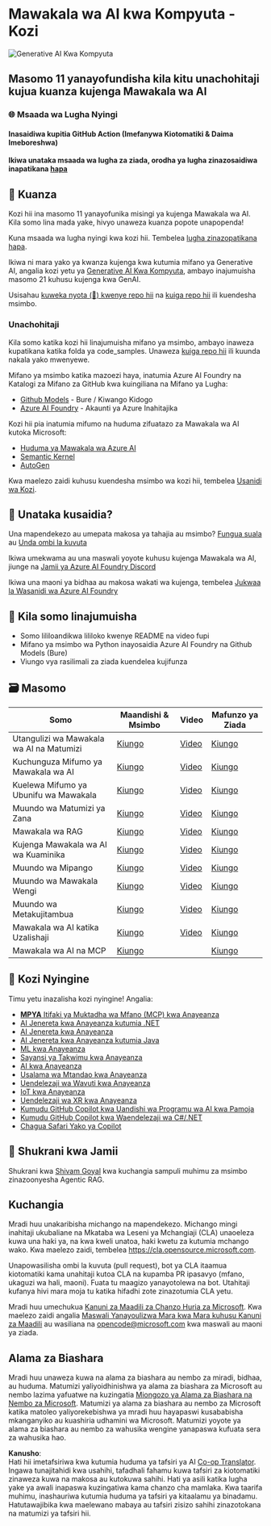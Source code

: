 <!--
CO_OP_TRANSLATOR_METADATA:
{
  "original_hash": "9b4c2650691b24b20e0c912d01a466a2",
  "translation_date": "2025-08-21T13:38:02+00:00",
  "source_file": "README.md",
  "language_code": "sw"
}
-->
# Mawakala wa AI kwa Kompyuta - Kozi

![Generative AI Kwa Kompyuta](../../translated_images/repo-thumbnail.083b24afed61b6dd27a7fc53798bebe9edf688a41031163a1fca9f61c64d63ec.sw.png)

## Masomo 11 yanayofundisha kila kitu unachohitaji kujua kuanza kujenga Mawakala wa AI

### 🌐 Msaada wa Lugha Nyingi

#### Inasaidiwa kupitia GitHub Action (Imefanywa Kiotomatiki & Daima Imeboreshwa)

**Ikiwa unataka msaada wa lugha za ziada, orodha ya lugha zinazosaidiwa inapatikana [hapa](https://github.com/Azure/co-op-translator/blob/main/getting_started/supported-languages.md)**

## 🌱 Kuanza

Kozi hii ina masomo 11 yanayofunika misingi ya kujenga Mawakala wa AI. Kila somo lina mada yake, hivyo unaweza kuanza popote unapopenda!

Kuna msaada wa lugha nyingi kwa kozi hii. Tembelea [lugha zinazopatikana hapa](../..). 

Ikiwa ni mara yako ya kwanza kujenga kwa kutumia mifano ya Generative AI, angalia kozi yetu ya [Generative AI Kwa Kompyuta](https://aka.ms/genai-beginners), ambayo inajumuisha masomo 21 kuhusu kujenga kwa GenAI.

Usisahau [kuweka nyota (🌟) kwenye repo hii](https://docs.github.com/en/get-started/exploring-projects-on-github/saving-repositories-with-stars?WT.mc_id=academic-105485-koreyst) na [kuiga repo hii](https://github.com/microsoft/ai-agents-for-beginners/fork) ili kuendesha msimbo.

### Unachohitaji 

Kila somo katika kozi hii linajumuisha mifano ya msimbo, ambayo inaweza kupatikana katika folda ya code_samples. Unaweza [kuiga repo hii](https://github.com/microsoft/ai-agents-for-beginners/fork) ili kuunda nakala yako mwenyewe.  

Mifano ya msimbo katika mazoezi haya, inatumia Azure AI Foundry na Katalogi za Mifano za GitHub kwa kuingiliana na Mifano ya Lugha:

- [Github Models](https://aka.ms/ai-agents-beginners/github-models) - Bure / Kiwango Kidogo
- [Azure AI Foundry](https://aka.ms/ai-agents-beginners/ai-foundry) - Akaunti ya Azure Inahitajika

Kozi hii pia inatumia mifumo na huduma zifuatazo za Mawakala wa AI kutoka Microsoft:

- [Huduma ya Mawakala wa Azure AI](https://aka.ms/ai-agents-beginners/ai-agent-service)
- [Semantic Kernel](https://aka.ms/ai-agents-beginners/semantic-kernel)
- [AutoGen](https://aka.ms/ai-agents/autogen)

Kwa maelezo zaidi kuhusu kuendesha msimbo wa kozi hii, tembelea [Usanidi wa Kozi](./00-course-setup/README.md).

## 🙏 Unataka kusaidia?

Una mapendekezo au umepata makosa ya tahajia au msimbo? [Fungua suala](https://github.com/microsoft/ai-agents-for-beginners/issues?WT.mc_id=academic-105485-koreyst) au [Unda ombi la kuvuta](https://github.com/microsoft/ai-agents-for-beginners/pulls?WT.mc_id=academic-105485-koreyst)

Ikiwa umekwama au una maswali yoyote kuhusu kujenga Mawakala wa AI, jiunge na [Jamii ya Azure AI Foundry Discord](https://discord.gg/kzRShWzttr) 

Ikiwa una maoni ya bidhaa au makosa wakati wa kujenga, tembelea [Jukwaa la Wasanidi wa Azure AI Foundry](https://aka.ms/azureaifoundry/forum)

## 📂 Kila somo linajumuisha

- Somo lililoandikwa lililoko kwenye README na video fupi
- Mifano ya msimbo wa Python inayosaidia Azure AI Foundry na Github Models (Bure)
- Viungo vya rasilimali za ziada kuendelea kujifunza


## 🗃️ Masomo

| **Somo**                                 | **Maandishi & Msimbo**                            | **Video**                                                  | **Mafunzo ya Ziada**                                                                     |
|------------------------------------------|----------------------------------------------------|------------------------------------------------------------|----------------------------------------------------------------------------------------|
| Utangulizi wa Mawakala wa AI na Matumizi | [Kiungo](./01-intro-to-ai-agents/README.md)        | [Video](https://youtu.be/3zgm60bXmQk?si=z8QygFvYQv-9WtO1)  | [Kiungo](https://aka.ms/ai-agents-beginners/collection?WT.mc_id=academic-105485-koreyst) |
| Kuchunguza Mifumo ya Mawakala wa AI      | [Kiungo](./02-explore-agentic-frameworks/README.md)| [Video](https://youtu.be/ODwF-EZo_O8?si=Vawth4hzVaHv-u0H)  | [Kiungo](https://aka.ms/ai-agents-beginners/collection?WT.mc_id=academic-105485-koreyst) |
| Kuelewa Mifumo ya Ubunifu wa Mawakala    | [Kiungo](./03-agentic-design-patterns/README.md)   | [Video](https://youtu.be/m9lM8qqoOEA?si=BIzHwzstTPL8o9GF)  | [Kiungo](https://aka.ms/ai-agents-beginners/collection?WT.mc_id=academic-105485-koreyst) |
| Muundo wa Matumizi ya Zana               | [Kiungo](./04-tool-use/README.md)                  | [Video](https://youtu.be/vieRiPRx-gI?si=2z6O2Xu2cu_Jz46N)  | [Kiungo](https://aka.ms/ai-agents-beginners/collection?WT.mc_id=academic-105485-koreyst) |
| Mawakala wa RAG                          | [Kiungo](./05-agentic-rag/README.md)               | [Video](https://youtu.be/WcjAARvdL7I?si=gKPWsQpKiIlDH9A3)  | [Kiungo](https://aka.ms/ai-agents-beginners/collection?WT.mc_id=academic-105485-koreyst) |
| Kujenga Mawakala wa AI wa Kuaminika      | [Kiungo](./06-building-trustworthy-agents/README.md)| [Video](https://youtu.be/iZKkMEGBCUQ?si=jZjpiMnGFOE9L8OK ) | [Kiungo](https://aka.ms/ai-agents-beginners/collection?WT.mc_id=academic-105485-koreyst) |
| Muundo wa Mipango                        | [Kiungo](./07-planning-design/README.md)           | [Video](https://youtu.be/kPfJ2BrBCMY?si=6SC_iv_E5-mzucnC)  | [Kiungo](https://aka.ms/ai-agents-beginners/collection?WT.mc_id=academic-105485-koreyst) |
| Muundo wa Mawakala Wengi                 | [Kiungo](./08-multi-agent/README.md)               | [Video](https://youtu.be/V6HpE9hZEx0?si=rMgDhEu7wXo2uo6g)  | [Kiungo](https://aka.ms/ai-agents-beginners/collection?WT.mc_id=academic-105485-koreyst) |
| Muundo wa Metakujitambua                 | [Kiungo](./09-metacognition/README.md)             | [Video](https://youtu.be/His9R6gw6Ec?si=8gck6vvdSNCt6OcF)  | [Kiungo](https://aka.ms/ai-agents-beginners/collection?WT.mc_id=academic-105485-koreyst) |
| Mawakala wa AI katika Uzalishaji         | [Kiungo](./10-ai-agents-production/README.md)      | [Video](https://youtu.be/l4TP6IyJxmQ?si=31dnhexRo6yLRJDl)  | [Kiungo](https://aka.ms/ai-agents-beginners/collection?WT.mc_id=academic-105485-koreyst) |
| Mawakala wa AI na MCP                    | [Kiungo](./11-mcp/README.md)                       |                                                            | [Kiungo](https://aka.ms/mcp-for-beginners)                                               |

## 🎒 Kozi Nyingine

Timu yetu inazalisha kozi nyingine! Angalia:
- [**MPYA** Itifaki ya Muktadha wa Mfano (MCP) kwa Anayeanza](https://github.com/microsoft/mcp-for-beginners?WT.mc_id=academic-105485-koreyst)
- [AI Jenereta kwa Anayeanza kutumia .NET](https://github.com/microsoft/Generative-AI-for-beginners-dotnet?WT.mc_id=academic-105485-koreyst)
- [AI Jenereta kwa Anayeanza](https://github.com/microsoft/generative-ai-for-beginners?WT.mc_id=academic-105485-koreyst)
- [AI Jenereta kwa Anayeanza kutumia Java](https://github.com/microsoft/generative-ai-for-beginners-java?WT.mc_id=academic-105485-koreyst)
- [ML kwa Anayeanza](https://aka.ms/ml-beginners?WT.mc_id=academic-105485-koreyst)
- [Sayansi ya Takwimu kwa Anayeanza](https://aka.ms/datascience-beginners?WT.mc_id=academic-105485-koreyst)
- [AI kwa Anayeanza](https://aka.ms/ai-beginners?WT.mc_id=academic-105485-koreyst)
- [Usalama wa Mtandao kwa Anayeanza](https://github.com/microsoft/Security-101??WT.mc_id=academic-96948-sayoung)
- [Uendelezaji wa Wavuti kwa Anayeanza](https://aka.ms/webdev-beginners?WT.mc_id=academic-105485-koreyst)
- [IoT kwa Anayeanza](https://aka.ms/iot-beginners?WT.mc_id=academic-105485-koreyst)
- [Uendelezaji wa XR kwa Anayeanza](https://github.com/microsoft/xr-development-for-beginners?WT.mc_id=academic-105485-koreyst)
- [Kumudu GitHub Copilot kwa Uandishi wa Programu wa AI kwa Pamoja](https://aka.ms/GitHubCopilotAI?WT.mc_id=academic-105485-koreyst)
- [Kumudu GitHub Copilot kwa Waendelezaji wa C#/.NET](https://github.com/microsoft/mastering-github-copilot-for-dotnet-csharp-developers?WT.mc_id=academic-105485-koreyst)
- [Chagua Safari Yako ya Copilot](https://github.com/microsoft/CopilotAdventures?WT.mc_id=academic-105485-koreyst)

## 🌟 Shukrani kwa Jamii

Shukrani kwa [Shivam Goyal](https://www.linkedin.com/in/shivam2003/) kwa kuchangia sampuli muhimu za msimbo zinazoonyesha Agentic RAG. 

## Kuchangia

Mradi huu unakaribisha michango na mapendekezo. Michango mingi inahitaji ukubaliane na
Mkataba wa Leseni ya Mchangiaji (CLA) unaoeleza kuwa una haki ya, na kwa kweli unatoa, haki kwetu
za kutumia mchango wako. Kwa maelezo zaidi, tembelea 
<https://cla.opensource.microsoft.com>.

Unapowasilisha ombi la kuvuta (pull request), bot ya CLA itaamua kiotomatiki kama unahitaji kutoa
CLA na kupamba PR ipasavyo (mfano, ukaguzi wa hali, maoni). Fuata tu maagizo
yanayotolewa na bot. Utahitaji kufanya hivi mara moja tu katika hifadhi zote zinazotumia CLA yetu.

Mradi huu umechukua [Kanuni za Maadili za Chanzo Huria za Microsoft](https://opensource.microsoft.com/codeofconduct/).
Kwa maelezo zaidi angalia [Maswali Yanayoulizwa Mara kwa Mara kuhusu Kanuni za Maadili](https://opensource.microsoft.com/codeofconduct/faq/) au
wasiliana na [opencode@microsoft.com](mailto:opencode@microsoft.com) kwa maswali au maoni ya ziada.

## Alama za Biashara

Mradi huu unaweza kuwa na alama za biashara au nembo za miradi, bidhaa, au huduma. Matumizi yaliyoidhinishwa ya alama za biashara za Microsoft
au nembo lazima yafuatwe na kuzingatia
[Miongozo ya Alama za Biashara na Nembo za Microsoft](https://www.microsoft.com/legal/intellectualproperty/trademarks/usage/general).
Matumizi ya alama za biashara au nembo za Microsoft katika matoleo yaliyorekebishwa ya mradi huu hayapaswi kusababisha mkanganyiko au kuashiria udhamini wa Microsoft.
Matumizi yoyote ya alama za biashara au nembo za wahusika wengine yanapaswa kufuata sera za wahusika hao.

**Kanusho**:  
Hati hii imetafsiriwa kwa kutumia huduma ya tafsiri ya AI [Co-op Translator](https://github.com/Azure/co-op-translator). Ingawa tunajitahidi kwa usahihi, tafadhali fahamu kuwa tafsiri za kiotomatiki zinaweza kuwa na makosa au kutokuwa sahihi. Hati ya asili katika lugha yake ya awali inapaswa kuzingatiwa kama chanzo cha mamlaka. Kwa taarifa muhimu, inashauriwa kutumia huduma ya tafsiri ya kitaalamu ya binadamu. Hatutawajibika kwa maelewano mabaya au tafsiri zisizo sahihi zinazotokana na matumizi ya tafsiri hii.